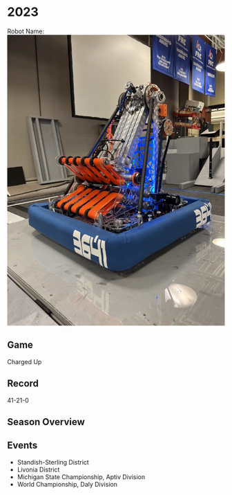 # 2023

Robot Name:
![alt text](Media/2023_Robot.png)

## Game

Charged Up

## Record

41-21-0

## Season Overview

## Events

- Standish-Sterling District
- Livonia District
- Michigan State Championship, Aptiv Division
- World Championship, Daly Division
